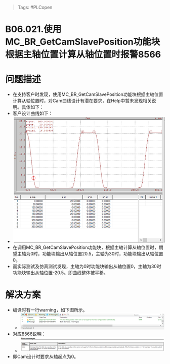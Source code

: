 > Tags: #PLCopen

# B06.021.使用MC_BR_GetCamSlavePosition功能块根据主轴位置计算从轴位置时报警8566

# 问题描述

- 在支持客户时发现，使用MC_BR_GetCamSlavePosition功能块根据主轴位置计算从轴位置时，对Cam曲线设计有潜在要求，在Help中暂未发现相关说明。具体如下：
- 客户设计曲线如下：
- ![Img](./FILES/021.md/img-20220726103152.png)
 - 在调用MC_BR_GetCamSlavePosition功能块，根据主轴计算从轴位置时，期望主轴为0时，功能块输出从轴位置20.5，主轴为30时，功能块输出从轴位置0。
- 而实际测试及仿真测试发现，主轴为0时功能块输出从轴位置0，主轴为30时功能块输出从轴位置-20.5。即曲线整体被平移。

# 解决方案

- 编译时有一行warning，如下图所示。
    - ![Img](./FILES/021.md/img-20220726103204.png)
- 对应8566说明：
    - ![Img](./FILES/021.md/img-20220726103212.png)
- 即Cam设计时要求从轴起点为0。
